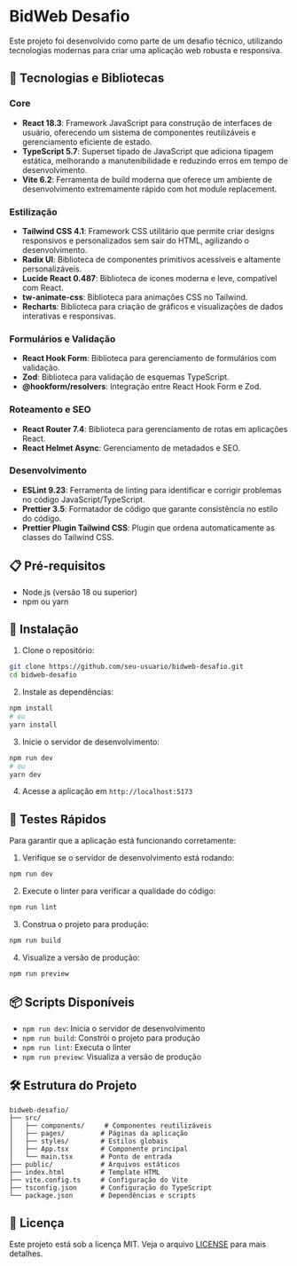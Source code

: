 # BidWeb Desafio

Este projeto foi desenvolvido como parte de um desafio técnico, utilizando tecnologias modernas para criar uma aplicação web robusta e responsiva.

## 🚀 Tecnologias e Bibliotecas

### Core

- **React 18.3**: Framework JavaScript para construção de interfaces de usuário, oferecendo um sistema de componentes reutilizáveis e gerenciamento eficiente de estado.
- **TypeScript 5.7**: Superset tipado de JavaScript que adiciona tipagem estática, melhorando a manutenibilidade e reduzindo erros em tempo de desenvolvimento.
- **Vite 6.2**: Ferramenta de build moderna que oferece um ambiente de desenvolvimento extremamente rápido com hot module replacement.

### Estilização

- **Tailwind CSS 4.1**: Framework CSS utilitário que permite criar designs responsivos e personalizados sem sair do HTML, agilizando o desenvolvimento.
- **Radix UI**: Biblioteca de componentes primitivos acessíveis e altamente personalizáveis.
- **Lucide React 0.487**: Biblioteca de ícones moderna e leve, compatível com React.
- **tw-animate-css**: Biblioteca para animações CSS no Tailwind.
- **Recharts**: Biblioteca para criação de gráficos e visualizações de dados interativas e responsivas.

### Formulários e Validação

- **React Hook Form**: Biblioteca para gerenciamento de formulários com validação.
- **Zod**: Biblioteca para validação de esquemas TypeScript.
- **@hookform/resolvers**: Integração entre React Hook Form e Zod.

### Roteamento e SEO

- **React Router 7.4**: Biblioteca para gerenciamento de rotas em aplicações React.
- **React Helmet Async**: Gerenciamento de metadados e SEO.

### Desenvolvimento

- **ESLint 9.23**: Ferramenta de linting para identificar e corrigir problemas no código JavaScript/TypeScript.
- **Prettier 3.5**: Formatador de código que garante consistência no estilo do código.
- **Prettier Plugin Tailwind CSS**: Plugin que ordena automaticamente as classes do Tailwind CSS.

## 📋 Pré-requisitos

- Node.js (versão 18 ou superior)
- npm ou yarn

## 🔧 Instalação

1. Clone o repositório:

```bash
git clone https://github.com/seu-usuario/bidweb-desafio.git
cd bidweb-desafio
```

2. Instale as dependências:

```bash
npm install
# ou
yarn install
```

3. Inicie o servidor de desenvolvimento:

```bash
npm run dev
# ou
yarn dev
```

4. Acesse a aplicação em `http://localhost:5173`

## 🧪 Testes Rápidos

Para garantir que a aplicação está funcionando corretamente:

1. Verifique se o servidor de desenvolvimento está rodando:

```bash
npm run dev
```

2. Execute o linter para verificar a qualidade do código:

```bash
npm run lint
```

3. Construa o projeto para produção:

```bash
npm run build
```

4. Visualize a versão de produção:

```bash
npm run preview
```

## 📦 Scripts Disponíveis

- `npm run dev`: Inicia o servidor de desenvolvimento
- `npm run build`: Constrói o projeto para produção
- `npm run lint`: Executa o linter
- `npm run preview`: Visualiza a versão de produção

## 🛠️ Estrutura do Projeto

```
bidweb-desafio/
├── src/
│   ├── components/     # Componentes reutilizáveis
│   ├── pages/         # Páginas da aplicação
│   ├── styles/        # Estilos globais
│   ├── App.tsx        # Componente principal
│   └── main.tsx       # Ponto de entrada
├── public/            # Arquivos estáticos
├── index.html         # Template HTML
├── vite.config.ts     # Configuração do Vite
├── tsconfig.json      # Configuração do TypeScript
└── package.json       # Dependências e scripts
```

## 📝 Licença

Este projeto está sob a licença MIT. Veja o arquivo [LICENSE](LICENSE) para mais detalhes.
